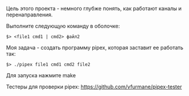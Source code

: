 Цель этого проекта - немного глубже понять, как работают каналы и перенаправления.

Выполните следующую команду в оболочке:
	
	$> <file1 cmd1 | cmd2> файл2

Моя задача - создать программу pipex, которая заставит ее работать так:
	
	$> ./pipex file1 cmd1 cmd2 file2

Для запуска нажмите make

Тестеры для проверки pipex:
	 https://github.com/vfurmane/pipex-tester

